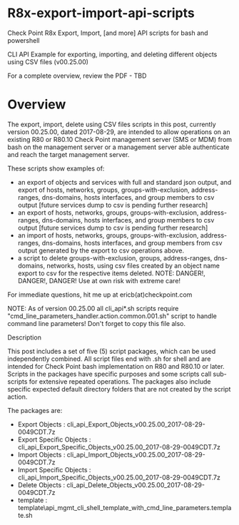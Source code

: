# R8x-export-import-api-scripts
Check Point R8x Export, Import, [and more] API scripts for bash and powershell

CLI API Example for exporting, importing, and deleting different objects using CSV files (v00.25.00)

For a complete overview, review the PDF - TBD 


# Overview

The export, import, delete using CSV files scripts in this post, currently version 00.25.00, dated 2017-08-29, are intended to allow operations on an existing R80 or R80.10 Check Point management server (SMS or MDM) from bash on the management server or a management server able authenticate and reach the target management server.


These scripts show examples of:

- an export of objects and services with full and standard json output, and export of hosts, networks, groups, groups-with-exclusion, address-ranges, dns-domains, hosts interfaces, and group members to csv output [future services dump to csv is pending further research]
- an export of hosts, networks, groups, groups-with-exclusion, address-ranges, dns-domains, hosts interfaces, and group members to csv output [future services dump to csv is pending further research]
- an import of hosts, networks, groups, groups-with-exclusion, address-ranges, dns-domains, hosts interfaces, and group members from csv output generated by the export to csv operations above.
- a script to delete groups-with-exclusion, groups, address-ranges, dns-domains, networks, hosts, using csv files created by an object name export to csv for the respective items deleted.  NOTE:  DANGER!, DANGER!, DANGER!  Use at own risk with extreme care!

For immediate questions, hit me up at ericb(at)checkpoint.com

NOTE:  As of version 00.25.00 all cli_api*.sh scripts require "cmd_line_parameters_handler.action.common.001.sh" script to handle command line parameters!  Don't forget to copy this file also.

Description

This post includes a set of five (5) script packages, which can be used independently combined.  All script files end with .sh for shell and are intended for Check Point bash implementation on R80 and R80.10 or later.  Scripts in the packages have specific purposes and some scripts call sub-scripts for extensive repeated operations.  The packages also include specific expected default directory folders that are not created by the script action.

 

The packages are:

- Export Objects          :  cli_api_Export_Objects_v00.25.00_2017-08-29-0049CDT.7z
- Export Specific Objects :  cli_api_Export_Specific_Objects_v00.25.00_2017-08-29-0049CDT.7z
- Import Objects          :  cli_api_Import_Objects_v00.25.00_2017-08-29-0049CDT.7z
- Import Specific Objects :  cli_api_Import_Specific_Objects_v00.25.00_2017-08-29-0049CDT.7z
- Delete Objects          :  cli_api_Delete_Objects_v00.25.00_2017-08-29-0049CDT.7z
- template                :  template\api_mgmt_cli_shell_template_with_cmd_line_parameters.template.sh

 

